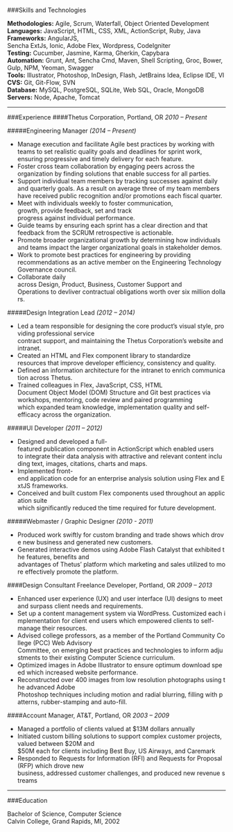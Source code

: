 ###Skills and Technologies

**Methodologies:** Agile, Scrum, Waterfall, Object Oriented Development  
**Languages:** JavaScript, HTML, CSS, XML, ActionScript, Ruby, Java  
**Frameworks:** AngularJS, Sencha ExtJs, Ionic, Adobe Flex, Wordpress, CodeIgniter  
**Testing:** Cucumber, Jasmine, Karma, Gherkin, Capybara   
**Automation:** Grunt, Ant, Sencha Cmd, Maven, Shell Scripting, Groc, Bower, Gulp, 
NPM, Yeoman, Swagger       
**Tools:** Illustrator, Photoshop, InDesign, Flash, JetBrains Idea, Eclipse IDE, VI    
**CVS:** Git, Git-Flow, SVN  
**Database:** MySQL, PostgreSQL, SQLite, Web SQL, Oracle, 
MongoDB  
**Servers:** Node, Apache, Tomcat

*******************

###Experience
####Thetus Corporation, Portland, OR _2010 – Present_   

#####Engineering Manager *(2014 – Present)*  

* Manage execution and facilitate Agile best practices by working with teams to set realistic quality goals and deadlines for sprint work, ensuring progressive and timely delivery for each feature.  
* Foster cross team collaboration by engaging peers across the organization by finding solutions that enable success for all parties.
* Support individual team members by tracking successes against daily and quarterly goals.  As a result on average three of my team members have received public recognition and/or promotions each fiscal quarter.
* Meet with individuals weekly to foster communication, growth, provide feedback, set and track progress against individual performance. 
* Guide teams by ensuring each sprint has a clear direction and that feedback from the SCRUM retrospective is actionable.
* Promote broader organizational growth by determining how individuals and teams impact the larger organizational goals in stakeholder demos. 
* Work to promote best practices for engineering by providing recommendations as an active member on the Engineering Technology Governance council. 
* Collaborate daily across Design, Product, Business, Customer Support and Operations to devliver contractual obligations worth over six million dollars.

#####Design Integration Lead *(2012 – 2014)*

* Led a team responsible for designing the core product’s visual style, providing professional service
contract support, and maintaining the Thetus Corporation’s website and intranet.
* Created an HTML and Flex component library to standardize resources that improve developer efficiency, consistency and quality.
* Defined an information architecture for the intranet to enrich communication across Thetus.
* Trained colleagues in Flex, JavaScript, CSS, HTML Document Object Model (DOM) Structure and Git best practices via workshops, mentoring, code review and paired programming which expanded team knowledge, implementation quality and self-efficacy across the organization.

#####UI Developer *(2011 – 2012)*

* Designed and developed a full-featured publication component in ActionScript which enabled users
to integrate their data analysis with attractive and relevant content including text, images,
citations, charts and maps.
* Implemented front-end application code for an enterprise analysis solution using Flex and ExtJS
frameworks. 
* Conceived and built custom Flex components used throughout an application suite which significantly reduced the time required for future development.

#####Webmaster / Graphic Designer *(2010 - 2011)*

* Produced work swiftly for custom branding and trade shows which drove new business and
generated new customers.
* Generated interactive demos using Adobe Flash Catalyst that exhibited the features, benefits and
advantages of Thetus’ platform which marketing and sales utilized to more effectively promote the
platform.
 

####Design Consultant Freelance Developer, Portland, OR _2009 – 2013_

* Enhanced user experience (UX) and user interface (UI) designs to meet and surpass client needs
and requirements.
* Set up a content management system via WordPress. Customized each implementation for client
end users which empowered clients to self-manage their resources.
* Advised college professors, as a member of the Portland Community College (PCC) Web Advisory
Committee, on emerging best practices and technologies to inform adjustments to their existing
Computer Science curriculum.
* Optimized images in Adobe Illustrator to ensure optimum download speed which increased website
performance.
* Reconstructed over 400 images from low resolution photographs using the advanced Adobe
Photoshop techniques including motion and radial blurring, filling with patterns, rubber-stamping
and auto-fill.
 

####Account Manager, AT&T, Portland, OR _2003 – 2009_

* Managed a portfolio of clients valued at $13M dollars annually
* Initiated custom billing solutions to support complex customer projects, valued between $20M and
$50M each for clients including Best Buy, US Airways, and Caremark
* Responded to Requests for Information (RFI) and Requests for Proposal (RFP) which drove new
business, addressed customer challenges, and produced new revenue streams
 
*******************
###Education

Bachelor of Science, Computer Science  
Calvin College, Grand Rapids, MI, 2002
